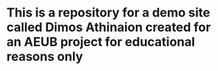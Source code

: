 # This is a repository for a demo site called Dimos Athinaion created for an AEUB project for educational reasons only
